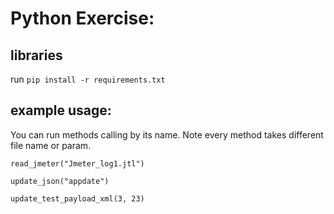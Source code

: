 # Python Exercise:

## libraries
run `pip install -r requirements.txt`

## example usage:

You can run methods calling by its name. Note every method takes different file name or param.

`read_jmeter("Jmeter_log1.jtl")`

`update_json("appdate")`

`update_test_payload_xml(3, 23)`